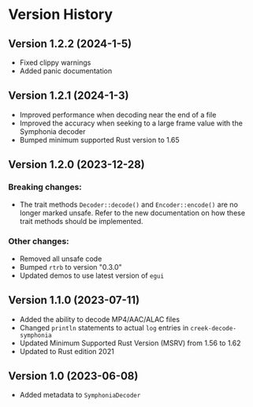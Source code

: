 # Version History

## Version 1.2.2 (2024-1-5)

- Fixed clippy warnings
- Added panic documentation

## Version 1.2.1 (2024-1-3)

- Improved performance when decoding near the end of a file
- Improved the accuracy when seeking to a large frame value with the Symphonia decoder
- Bumped minimum supported Rust version to 1.65

## Version 1.2.0 (2023-12-28)

### Breaking changes:

- The trait methods `Decoder::decode()` and `Encoder::encode()` are no longer marked unsafe. Refer to the new documentation on how these trait methods should be implemented.

### Other changes:

- Removed all unsafe code
- Bumped `rtrb` to version "0.3.0"
- Updated demos to use latest version of `egui`

## Version 1.1.0 (2023-07-11)

- Added the ability to decode MP4/AAC/ALAC files
- Changed `println` statements to actual `log` entries in `creek-decode-symphonia`
- Updated Minimum Supported Rust Version (MSRV) from 1.56 to 1.62
- Updated to Rust edition 2021

## Version 1.0 (2023-06-08)

- Added metadata to `SymphoniaDecoder`
